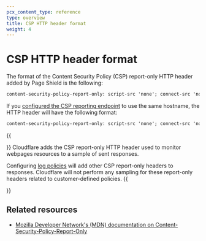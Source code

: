```yaml
---
pcx_content_type: reference
type: overview
title: CSP HTTP header format
weight: 4
---
```


# CSP HTTP header format

The format of the Content Security Policy (CSP) report-only HTTP header added by Page Shield is the following:

```txt
content-security-policy-report-only: script-src 'none'; connect-src 'none'; report-uri https://csp-reporting.cloudflare.com/cdn-cgi/script_monitor/report?<QUERY_STRING>
```

If you [configured the CSP reporting endpoint](/page-shield/reference/settings/#csp-reporting-endpoint) to use the same hostname, the HTTP header will have the following format:

```txt
content-security-policy-report-only: script-src 'none'; connect-src 'none'; report-uri <YOUR_HOSTNAME>/cdn-cgi/script_monitor/report?<QUERY_STRING>
```

{{<Aside type="note" header="Notes">}}
Cloudflare adds the CSP report-only HTTP header used to monitor webpages resources to a sample of sent responses.

Configuring [log policies](/page-shield/policies/) will add other CSP report-only headers to responses. Cloudflare will not perform any sampling for these report-only headers related to customer-defined policies.
{{</Aside>}}

## Related resources

- [Mozilla Developer Network's (MDN) documentation on Content-Security-Policy-Report-Only](https://developer.mozilla.org/en-US/docs/Web/HTTP/Headers/Content-Security-Policy-Report-Only)

